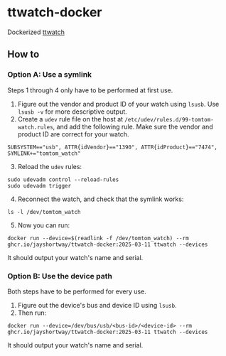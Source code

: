 # ttwatch-docker
Dockerized [ttwatch](https://github.com/ryanbinns/ttwatch)

## How to

### Option A: Use a symlink
Steps 1 through 4 only have to be performed at first use.
1. Figure out the vendor and product ID of your watch using `lsusb`. Use `lsusb -v` for more descriptive output.
2. Create a `udev` rule file on the host at `/etc/udev/rules.d/99-tomtom-watch.rules`, and add the following rule. Make sure the vendor and product ID are correct for your watch.
```shell
SUBSYSTEM=="usb", ATTR{idVendor}=="1390", ATTR{idProduct}=="7474", SYMLINK+="tomtom_watch"
```
3. Reload the `udev` rules:
```shell
sudo udevadm control --reload-rules
sudo udevadm trigger
```
4. Reconnect the watch, and check that the symlink works:
```shell
ls -l /dev/tomtom_watch
```
5. Now you can run:

```shell
docker run --device=$(readlink -f /dev/tomtom_watch) --rm ghcr.io/jayshortway/ttwatch-docker:2025-03-11 ttwatch --devices
```

It should output your watch's name and serial.

### Option B: Use the device path
Both steps have to be performed for every use.
1. Figure out the device's bus and device ID using `lsusb`. 
2. Then run:

```shell
docker run --device=/dev/bus/usb/<bus-id>/<device-id> --rm ghcr.io/jayshortway/ttwatch-docker:2025-03-11 ttwatch --devices
```

It should output your watch's name and serial.
